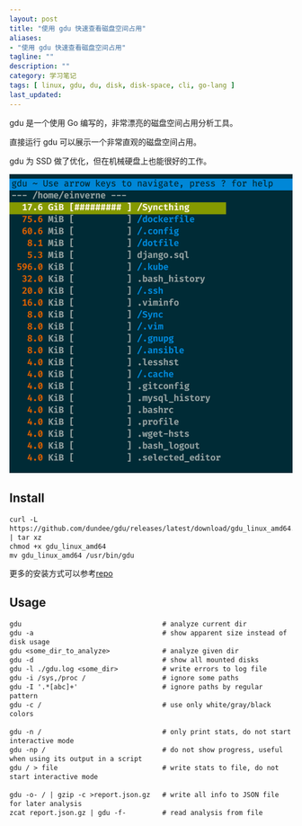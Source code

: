 ```yaml
---
layout: post
title: "使用 gdu 快速查看磁盘空间占用"
aliases: 
- "使用 gdu 快速查看磁盘空间占用"
tagline: ""
description: ""
category: 学习笔记
tags: [ linux, gdu, du, disk, disk-space, cli, go-lang ]
last_updated:
---
```



gdu 是一个使用 Go 编写的，非常漂亮的磁盘空间占用分析工具。

直接运行 gdu 可以展示一个非常直观的磁盘空间占用。

gdu 为 SSD 做了优化，但在机械硬盘上也能很好的工作。


![gdu-20210904214154.png](/assets/gdu-20210904214154.png)

## Install

```
curl -L https://github.com/dundee/gdu/releases/latest/download/gdu_linux_amd64.tgz | tar xz
chmod +x gdu_linux_amd64
mv gdu_linux_amd64 /usr/bin/gdu
```

更多的安装方式可以参考[repo](https://github.com/dundee/gdu)

## Usage

```
gdu                                   # analyze current dir
gdu -a                                # show apparent size instead of disk usage
gdu <some_dir_to_analyze>             # analyze given dir
gdu -d                                # show all mounted disks
gdu -l ./gdu.log <some_dir>           # write errors to log file
gdu -i /sys,/proc /                   # ignore some paths
gdu -I '.*[abc]+'                     # ignore paths by regular pattern
gdu -c /                              # use only white/gray/black colors

gdu -n /                              # only print stats, do not start interactive mode
gdu -np /                             # do not show progress, useful when using its output in a script
gdu / > file                          # write stats to file, do not start interactive mode

gdu -o- / | gzip -c >report.json.gz   # write all info to JSON file for later analysis
zcat report.json.gz | gdu -f-         # read analysis from file
```